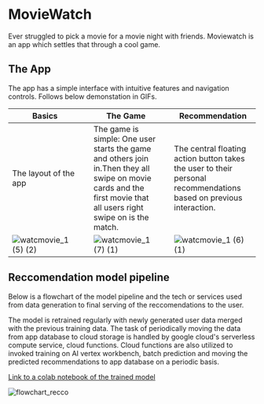 # MovieWatch

Ever struggled to pick a movie for a movie night with friends. Moviewatch is an app which settles that through a cool game.

## The App
The app has a simple interface with intuitive features and navigation controls. Follows below demonstation in GIFs.

|Basics| |The Game| | Recommendation|
|----------|-|------------|-|------------------|
|The layout of the app<img width=1100/>||The game is simple: One user starts the game and others join in.Then they all swipe on movie cards and the first movie that all users right swipe on is the match.||The central floating action button takes the user to their personal recommendations based on previous interaction.|
|![watcmovie_1 (5) (2)](https://user-images.githubusercontent.com/14332590/156917946-4808c06a-cd2e-48b7-9c42-49ad3b7cdc57.gif)||![watcmovie_1 (7) (1)](https://user-images.githubusercontent.com/14332590/156920271-b4c2cf4a-b645-4771-8418-7e243b01c8e8.gif)||![watcmovie_1 (6) (1)](https://user-images.githubusercontent.com/14332590/156918376-c4eb9cb9-fe56-4e80-9bbc-e7d412a5af90.gif)|


## Reccomendation model pipeline

Below is a flowchart of the model pipeline and the tech or services used from data generation to final serving of the reccomendations to the user.

The model is retrained regularly with newly generated user data merged with the previous training data. The task of periodically moving the data from app database to cloud storage is handled by google cloud's serverless compute service, cloud functions. Cloud functions are also utilized to invoked training on AI vertex workbench, batch prediction and moving the predicted recommendations to app database on a periodic basis.

[Link to a colab notebook of the trained model](https://colab.research.google.com/drive/1H2nHup7xHTexUuuYiKcXCS6S925jVgVl?usp=sharing)

![flowchart_recco](https://user-images.githubusercontent.com/14332590/156971616-9d60206e-0ab5-46a4-9eb9-452bad1b6731.png)

